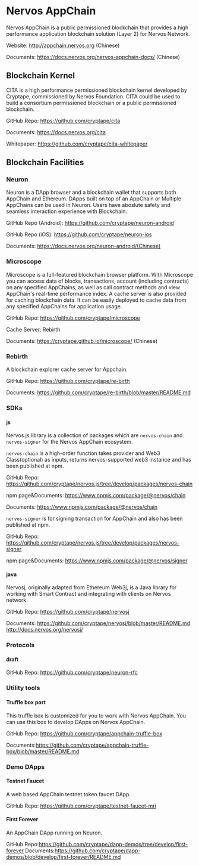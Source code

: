# Nervos AppChain

Nervos AppChain is a public permissioned blockchain that provides a high performance application blockchain solution (Layer 2) for Nervos Network.

Website: http://appchain.nervos.org (Chinese)

Documents: https://docs.nervos.org/nervos-appchain-docs/ (Chinese)

## Blockchain Kernel

CITA is a high performance permissioned blockchain kernel developed by Cryptape, commissioned by Nervos Foundation. CITA could be used to build a consortium permissioned blockchain or a public permissioned blockchain.

GitHub Repo: https://github.com/cryptape/cita

Documents: https://docs.nervos.org/cita

Whitepaper: https://github.com/cryptape/cita-whitepaper

## Blockchain Facilities

### Neuron

Neuron is a DApp browser and a blockchain wallet that supports both AppChain and Ethereum. DApps built on top of an AppChain or Multiple AppChains can be used in Neuron. Users have aboslute safety and seamless interaction experience with Blockchain.

GitHub Repo (Android): https://github.com/cryptape/neuron-android

GitHub Repo (iOS): https://github.com/cryptape/neuron-ios

Documents: https://docs.nervos.org/neuron-android/(Chinese)

### Microscope

Microscope is a full-featured blockchain browser platform. With Microscope you can access data of blocks, transactions, account (including contracts) on any specified AppChains, as well as call contract methods and view AppChain's real-time performance index. A cache server is also provided for caching blockchain data. It can be easily deployed to cache data from any specified AppChains for application usage.

GitHub Repo: https://github.com/cryptape/microscope

Cache Server: Rebirth

Documents: https://cryptape.github.io/microscope/ (Chinese)

### Rebirth

A blockchain explorer cache server for Appchain.

GitHub Repo: https://github.com/cryptape/re-birth

Documents: https://github.com/cryptape/re-birth/blob/master/README.md

### SDKs

#### js

Nervos.js library is a collection of packages which are `nervos-chain` and `nervos-signer` for the Nervos AppChain ecosystem.

`nervos-chain` is a high-order function takes provider and Web3 Class(optional) as inputs, returns nervos-supported web3 instance and has been published at npm.

GitHub Repo: https://github.com/cryptape/nervos.js/tree/develop/packages/nervos-chain

npm page&Documents: https://www.npmjs.com/package/@nervos/chain

Documents: https://www.npmjs.com/package/@nervos/chain

`nervos-signer` is for signing transaction for AppChain and also has been published at npm.

GitHub Repo: https://github.com/cryptape/nervos.js/tree/develop/packages/nervos-signer

npm page&Documents: https://www.npmjs.com/package/@nervos/signer


#### java 

Nervosj, originally adapted from Ethereum Web3j, is a Java library for working with Smart Contract and integrating with clients on Nervos network.

GitHub Repo: https://github.com/cryptape/nervosj

Documents: https://github.com/cryptape/nervosj/blob/master/README.md  http://docs.nervos.org/nervosj/

### Protocols

#### draft
GitHub Repo: https://github.com/cryptape/neuron-rfc

### Utility tools

#### Truffle box port

This truffle box is customized for you to work with Nervos AppChain. You can use this box to develop DApps on Nervos AppChain. 

GitHub Repo: https://github.com/cryptape/appchain-truffle-box

Documents:https://github.com/cryptape/appchain-truffle-box/blob/master/README.md

### Demo DApps

#### Testnet Faucet

A web based AppChain testnet token faucet DApp.

GitHub Repo: https://github.com/cryptape/testnet-faucet-mri

#### First Forever

An AppChain DApp running on Neuron. 

GitHub Repo:https://github.com/cryptape/dapp-demos/tree/develop/first-forever
Documents:https://github.com/cryptape/dapp-demos/blob/develop/first-forever/README.md

